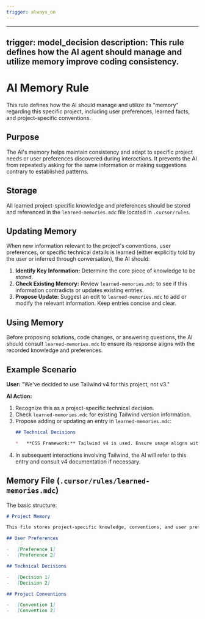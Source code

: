 ```yaml
---
trigger: always_on
---
```


---
trigger: model_decision
description: This rule defines how the AI agent should manage and utilize memory improve coding consistency.
---

# AI Memory Rule

This rule defines how the AI should manage and utilize its "memory" regarding this specific project, including user preferences, learned facts, and project-specific conventions.

## Purpose

The AI's memory helps maintain consistency and adapt to specific project needs or user preferences discovered during interactions. It prevents the AI from repeatedly asking for the same information or making suggestions contrary to established patterns.

## Storage

All learned project-specific knowledge and preferences should be stored and referenced in the `learned-memories.mdc` file located in `.cursor/rules`.

## Updating Memory

When new information relevant to the project's conventions, user preferences, or specific technical details is learned (either explicitly told by the user or inferred through conversation), the AI should:

1.  **Identify Key Information:** Determine the core piece of knowledge to be stored.
2.  **Check Existing Memory:** Review `learned-memories.mdc` to see if this information contradicts or updates existing entries.
3.  **Propose Update:** Suggest an edit to `learned-memories.mdc` to add or modify the relevant information. Keep entries concise and clear.

## Using Memory

Before proposing solutions, code changes, or answering questions, the AI should consult `learned-memories.mdc` to ensure its response aligns with the recorded knowledge and preferences.

## Example Scenario

**User:** "We've decided to use Tailwind v4 for this project, not v3."

**AI Action:**

1.  Recognize this as a project-specific technical decision.
2.  Check `learned-memories.mdc` for existing Tailwind version information.
3.  Propose adding or updating an entry in `learned-memories.mdc`:
    ```markdown
    ## Technical Decisions

    *   **CSS Framework:** Tailwind v4 is used. Ensure usage aligns with v4 documentation and practices, noting differences from v3.
    ```
4.  In subsequent interactions involving Tailwind, the AI will refer to this entry and consult v4 documentation if necessary.

## Memory File (`.cursor/rules/learned-memories.mdc`)

The basic structure:

```markdown
# Project Memory

This file stores project-specific knowledge, conventions, and user preferences learned by the AI assistant.

## User Preferences

-   [Preference 1]
-   [Preference 2]

## Technical Decisions

-   [Decision 1]
-   [Decision 2]

## Project Conventions

-   [Convention 1]
-   [Convention 2]
```
